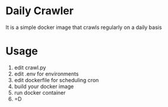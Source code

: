 # Daily Crawler
It is a simple docker image that crawls regularly on a daily basis

# Usage
1. edit crawl.py
2. edit .env for environments
3. edit dockerfile for scheduling cron
4. build your docker image
5. run docker container
6. =D
